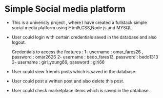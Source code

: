 # Simple Social media platform

- This is a univeristy project , where I have created a fullstack simple social media platform using Html5,CSS,Node.js and MYSQL. 

- User could login with certain credentials saved in the database and also logout.
 
  Credentials to access the features : 
  1- username : omar_fares26 , password : omar2626 
  2- username : bedo_fares13, password : bedo1313
  3- username : girl_young66, password : girl66

- User could view friends posts which is saved in the database. 

- User could post a written post and also delete this post.

- User could check marketplace items which is saved in the database.



